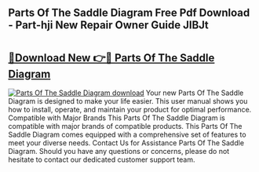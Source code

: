 ## Parts Of The Saddle Diagram Free Pdf Download - Part-hji New Repair Owner Guide JIBJt

# <h2><a href="http://dfjjia.blite.top/?on=Parts+Of+The+Saddle+Diagram">🔗Download New 👉🔴 Parts Of The Saddle Diagram</a></h2>

[![Parts Of The Saddle Diagram download](https://i.imgur.com/lujVjoI.png)](http://dfjjia.blite.top/?on=Parts+Of+The+Saddle+Diagram)
Your new Parts Of The Saddle Diagram is designed to make your life easier. This user manual shows you how to install, operate, and maintain your product for optimal performance. Compatible with Major Brands This Parts Of The Saddle Diagram is compatible with major brands of compatible products. This Parts Of The Saddle Diagram comes equipped with a comprehensive set of features to meet your diverse needs. Contact Us for Assistance Parts Of The Saddle Diagram. Should you have any questions or concerns, please do not hesitate to contact our dedicated customer support team.
